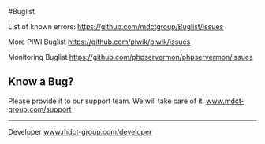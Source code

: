 #Buglist

List of known errors:
https://github.com/mdctgroup/Buglist/issues

More
PIWI Buglist https://github.com/piwik/piwik/issues

Monitoring Buglist https://github.com/phpservermon/phpservermon/issues

## Know a Bug?
Please provide it to our support team. We will take care of it.
www.mdct-group.com/support


________________________________________________

Developer
www.mdct-group.com/developer



